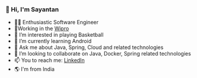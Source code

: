 ### 👋 Hi, I'm Sayantan
- 🧑‍💻 Enthusiastic Software Engineer
- 🔭Working in the [Wipro](https://www.wipro.com/)
- 👀 I’m interested in playing Basketball
- 🌱 I’m currently learning Android
- 💬 Ask me about Java, Spring, Cloud and related technologies
- 💞️ I’m looking to collaborate on Java, Docker, Spring related technologies
- 📫 You to reach me: [LinkedIn](https://www.linkedin.com/in/sayantan-mitra-698203113/)
- 🌎 I'm from India

<!---
sayantan20/sayantan20 is a ✨ special ✨ repository because its `README.md` (this file) appears on your GitHub profile.
You can click the Preview link to take a look at your changes.
--->
